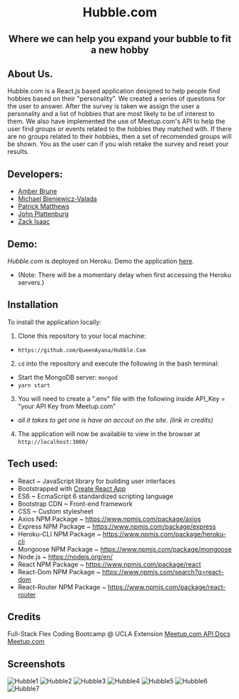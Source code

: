 <h1 align="center"><strong>Hubble.com</strong></h1>

<h2 align="center"><strong>Where we can help you expand your bubble to fit a new hobby</strong></h2>

## About Us.

Hubble.com is a React.js based application designed to help people find hobbies based on their "personality". We created a series of questions for the user to answer. After the survey is taken we assign the user a personality and a list of hobbies that are most likely to be of interest to them. We also have implemented the use of Meetup.com's API to help the user find groups or events related to the hobbies they matched with. If there are no groups related to their hobbies, then a set of recomended groups will be shown. You as the user can if you wish retake the survey and reset your results.

## Developers:
- [Amber Brune](https://github.com/QueenAyana)
- [Michael Bieniewicz-Valada](https://github.com/MDBValada)
- [Patrick Matthews](https://github.com/patjmatthews)
- [John Plattenburg](https://github.com/jplatty)
- [Zack Isaac](https://github.com/zachisaac)

## Demo:
*Hubble.com* is deployed on Heroku. Demo the application [here](https://floating-sands-37043.herokuapp.com/).
- (Note: There will be a momentary delay when first accessing the Heroku servers.)

## Installation

To install the application locally:
1. Clone this repository to your local machine:
- `https://github.com/QueenAyana/Hubble.Com`

2. `cd` into the repository and execute the following in the bash terminal:
- Start the MongoDB server: `mongod`
- `yarn start`

3. You will need to create a ".env" file with the following inside
  API_Key = "your API Key from Meetup.com"
  - *all it takes to get one is have an accout on the site. (link in credits)*

4. The application will now be available to view in the browser at  `http://localhost:3000/`            


## Tech used:
- React ~ JavaScript library for building user interfaces
- Bootstrapped with [Create React App](https://github.com/facebook/create-react-app)
- ES6 ~ EcmaScript 6 standardized scripting language
- Bootstrap CDN ~ Front-end framework
- CSS ~ Custom stylesheet
- Axios NPM Package ~ https://www.npmjs.com/package/axios
- Express NPM Package ~ https://www.npmjs.com/package/express
- Heroku-CLI NPM Package ~ https://www.npmjs.com/package/heroku-cli
- Mongoose NPM Package ~ https://www.npmjs.com/package/mongoose
- Node.js ~ https://nodejs.org/en/
- React NPM Package ~ https://www.npmjs.com/package/react
- React-Dom NPM Package ~ https://www.npmjs.com/search?q=react-dom
- React-Router NPM Package ~ https://www.npmjs.com/package/react-router

## Credits

Full-Stack Flex Coding Bootcamp @ UCLA Extension
[Meetup.com API Docs](https://secure.meetup.com/meetup_api)
[Meetup.com](https://www.meetup.com/)

## Screenshots
![Hubble1](/client/public/main.jpg)
![Hubble2](/client/public/signup.jpg)
![Hubble3](/client/public/login.jpg)
![Hubble4](/client/public/loginevent.jpg)
![Hubble5](/client/public/survey.jpg)
![Hubble6](/client/public/profile.jpg)
![Hubble7](/client/public/hobbies.jpg)
